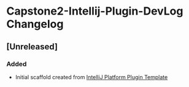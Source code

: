 <!-- Keep a Changelog guide -> https://keepachangelog.com -->

# Capstone2-Intellij-Plugin-DevLog Changelog

## [Unreleased]
### Added
- Initial scaffold created from [IntelliJ Platform Plugin Template](https://github.com/JetBrains/intellij-platform-plugin-template)
